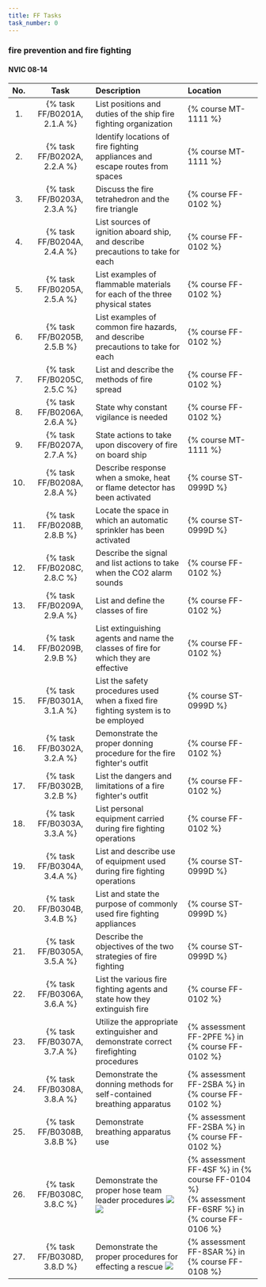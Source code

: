 ```yaml
---
title: FF Tasks
task_number: 0
---
```



### fire prevention and fire fighting

#### NVIC 08-14

| No.   | Task | Description | Location |
|:-----:|:----:|:------------|:-------|
| 1. | {% task FF/B0201A, 2.1.A %} | List positions and duties of the ship fire fighting organization | {% course MT-1111 %}|
| 2. | {% task FF/B0202A, 2.2.A %} | Identify locations of fire fighting appliances and escape routes from spaces | {% course MT-1111 %}|
| 3. | {% task FF/B0203A, 2.3.A %} | Discuss the fire tetrahedron and the fire triangle | {% course FF-0102 %}|
| 4. | {% task FF/B0204A, 2.4.A %} | List sources of ignition aboard ship, and describe precautions to take for each | {% course FF-0102 %}|
| 5. | {% task FF/B0205A, 2.5.A %} | List examples of flammable materials for each of the three physical states | {% course FF-0102 %}|
| 6. | {% task FF/B0205B, 2.5.B %} | List examples of common fire hazards, and describe precautions to take for each | {% course FF-0102 %}|
| 7. | {% task FF/B0205C, 2.5.C %} | List and describe the methods of fire spread | {% course FF-0102 %}|
| 8. | {% task FF/B0206A, 2.6.A %} | State why constant vigilance is needed | {% course FF-0102 %}|
| 9. | {% task FF/B0207A, 2.7.A %} | State actions to take upon discovery of fire on board ship | {% course MT-1111 %}|
| 10. | {% task FF/B0208A, 2.8.A %} | Describe response when a smoke, heat or flame detector has been activated | {% course ST-0999D %}|
| 11. | {% task FF/B0208B, 2.8.B %} | Locate the space in which an automatic sprinkler has been activated | {% course ST-0999D %}|
| 12. | {% task FF/B0208C, 2.8.C %} | Describe the signal and list actions to take when the CO2 alarm sounds | {% course FF-0102 %}|
| 13. | {% task FF/B0209A, 2.9.A %} | List and define the classes of fire | {% course FF-0102 %}|
| 14. | {% task FF/B0209B, 2.9.B %} | List extinguishing agents and name the classes of fire for which they are effective | {% course FF-0102 %}|
| 15. | {% task FF/B0301A, 3.1.A %} | List the safety procedures used when a fixed fire fighting system is to be employed | {% course ST-0999D %}|
| 16. | {% task FF/B0302A, 3.2.A %} | Demonstrate the proper donning procedure for the fire fighter's outfit | {% course FF-0102 %}|
| 17. | {% task FF/B0302B, 3.2.B %} | List the dangers and limitations of a fire fighter's outfit | {% course FF-0102 %}|
| 18. | {% task FF/B0303A, 3.3.A %} | List personal equipment carried during fire fighting operations | {% course FF-0102 %}|
| 19. | {% task FF/B0304A, 3.4.A %} | List and describe use of equipment used during fire fighting operations | {% course ST-0999D %}|
| 20. | {% task FF/B0304B, 3.4.B %} | List and state the purpose of commonly used fire fighting appliances | {% course ST-0999D %}|
| 21. | {% task FF/B0305A, 3.5.A %} | Describe the objectives of the two strategies of fire fighting | {% course ST-0999D %}|
| 22. | {% task FF/B0306A, 3.6.A %} | List the various fire fighting agents and state how they extinguish fire | {% course FF-0102 %}|
| 23. | {% task FF/B0307A, 3.7.A %} | Utilize the appropriate extinguisher and demonstrate correct firefighting procedures | {% assessment FF-2PFE %} in {% course FF-0102 %} |
| 24. | {% task FF/B0308A, 3.8.A %} | Demonstrate the donning methods for self-contained breathing apparatus | {% assessment FF-2SBA %} in {% course FF-0102 %} |
| 25. | {% task FF/B0308B, 3.8.B %} | Demonstrate breathing apparatus use | {% assessment FF-2SBA %} in {% course FF-0102 %} |
| 26. | {% task FF/B0308C, 3.8.C %} | Demonstrate the proper hose team leader procedures ![]({{site.baseurl}}/assets/images/new.jpg)  ![]({{site.baseurl}}/assets/images/new.jpg)  | {% assessment FF-4SF %} in {% course FF-0104 %} <br/> {% assessment FF-6SRF %} in {% course FF-0106 %} |
| 27. | {% task FF/B0308D, 3.8.D %} | Demonstrate the proper procedures for effecting a rescue ![]({{site.baseurl}}/assets/images/new.jpg)  | {% assessment FF-8SAR %} in {% course FF-0108 %} |
